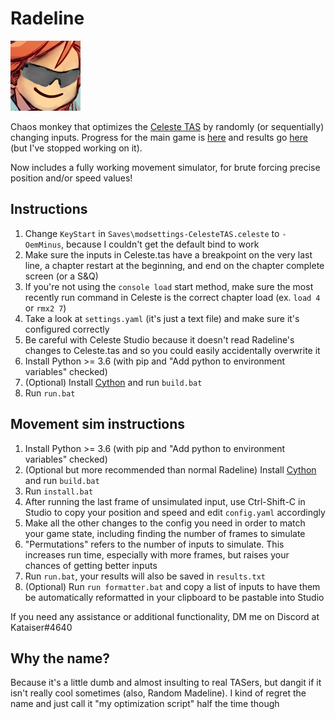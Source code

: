 # Radeline
[![buhbaiSG](buhbaiSG.png)](https://www.frankerfacez.com/emoticon/316755-buhbaiSG)

Chaos monkey that optimizes the [Celeste TAS](https://github.com/ShootMe/CelesteTAS) by randomly (or sequentially) changing inputs. Progress for the main game is [here](https://github.com/Kataiser/radeline/projects/1) and results go [here](https://github.com/Kataiser/CelesteTAS/tree/radeline-results) (but I've stopped working on it).

Now includes a fully working movement simulator, for brute forcing precise position and/or speed values!

## Instructions
1. Change `KeyStart` in `Saves\modsettings-CelesteTAS.celeste` to `- OemMinus`, because I couldn't get the default bind to work
2. Make sure the inputs in Celeste.tas have a breakpoint on the very last line, a chapter restart at the beginning, and end on the chapter complete screen (or a S&Q)
3. If you're not using the `console load` start method, make sure the most recently run command in Celeste is the correct chapter load (ex. `load 4` or `rmx2 7`)
4. Take a look at `settings.yaml` (it's just a text file) and make sure it's configured correctly
5. Be careful with Celeste Studio because it doesn't read Radeline's changes to Celeste.tas and so you could easily accidentally overwrite it
6. Install Python >= 3.6 (with pip and "Add python to environment variables" checked)
7. (Optional) Install [Cython](https://pypi.org/project/Cython/) and run `build.bat`
8. Run `run.bat`

## Movement sim instructions
1. Install Python >= 3.6 (with pip and "Add python to environment variables" checked)
1. (Optional but more recommended than normal Radeline) Install [Cython](https://pypi.org/project/Cython/) and run `build.bat`
1. Run `install.bat`
1. After running the last frame of unsimulated input, use Ctrl-Shift-C in Studio to copy your position and speed and edit `config.yaml` accordingly
1. Make all the other changes to the config you need in order to match your game state, including finding the number of frames to simulate
1. "Permutations" refers to the number of inputs to simulate. This increases run time, especially with more frames, but raises your chances of getting better inputs
1. Run `run.bat`, your results will also be saved in `results.txt`
1. (Optional) Run `run formatter.bat` and copy a list of inputs to have them be automatically reformatted in your clipboard to be pastable into Studio

If you need any assistance or additional functionality, DM me on Discord at Kataiser#4640

## Why the name?
Because it's a little dumb and almost insulting to real TASers, but dangit if it isn't really cool sometimes (also, Random Madeline). I kind of regret the name and just call it "my optimization script" half the time though
